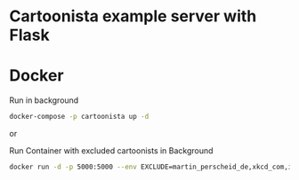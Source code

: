 # Cartoonista example server with Flask

# Docker

Run in background

```bash
docker-compose -p cartoonista up -d
```

or

Run Container with excluded cartoonists in Background

```bash
docker run -d -p 5000:5000 --env EXCLUDE=martin_perscheid_de,xkcd_com,islieb_de,schoenescheisse_de,explosm_net,loadingartist_com,commitstrip_com,smbc_comics_com,jamesofnotrades_com --name cartoonista-server rlieback/cartoonista-server
```
 